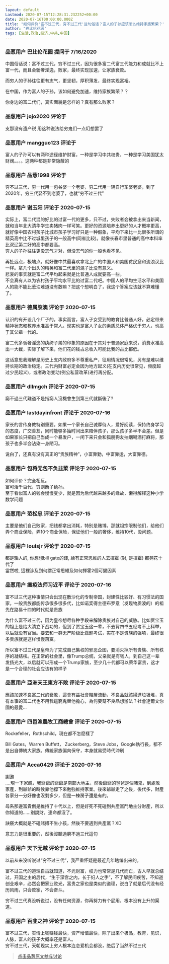 ```yaml
---
layout: default
Lastmod: 2020-07-15T12:28:31.232252+00:00
date: 2020-07-16T00:00:00.000Z
title: "如何评价'富不过三代，穷不过三代'这句俗话？富人的子孙应该怎么维持家族繁荣？"
author: "巴比伦花园"
tags: [生活,政治,经济,中共,中国]
---
```



### 品葱用户 **巴比伦花园** 提问于 7/16/2020
    
中国俗话说：富不过三代，穷不过三代，因为很多富二代富三代能力和成就比不上富一代，而且会骄奢淫逸，败家，最终实现加速，让家族衰败。  
  
而穷人的子孙往往更有志气，更坚韧，厚积薄发，最终实现富裕。  
  
在中国，作为富人的子孙，该如何避免加速，维持家族繁荣？？  
  
你身边的富二代们，真实面貌是怎样的？真有那么败家？
    
                

### 品葱用户 **jojo2020** 评论于 
        
支那没有遗产税 用这种说法给穷鬼们一点幻想罢了
        
                

### 品葱用户 **mangguo123** 评论于 
        
富人的子孙可以有两种途径维护财富，一种是学习中共权贵，一种是学习美国犹太财阀。。。。这两种都是非常隐蔽的
        
                

### 品葱用户 **品葱1998** 评论于 
        
穷不过三代，穷一代用一包谷娶一个老婆，穷二代用一辆自行车娶老婆，到了2020年，穷三代娶不到老婆了，也就“穷不过三代”
        
                

### 品葱用户 **谢玉阳** 评论于 2020-07-15
        
实际上，富二代混的好比的过富一代的更多，只不过，失败者会被拿出来当新闻，就和当年北大清华学生卖猪肉一样可笑。更好的资源培养出更好的人才概率更高，就好像中国农村孩子比城市孩子学习好只是一种假象，平均下来比一比很多所谓的精英高中比不过城里孩子的一般高中(同省比较)。就像长春市里普通的高中本科率比双辽第二好的高中都要高。  
穷人的子孙往往更没志气才对，但没志气的你一般也看不见。  
  
  
再扯远点，极端点。就好像中共最喜欢拿北上广的中国人和美国贫民窟和流浪汉比一样。拿几个出头的精英和富二代里的混子比没有意义。  
悲哀的事实就是富二代平均起来就是比普通人成就要高一些。  
不会真有人以为农村孩子平均水平比的过富二代吧。中国人的平均生活水平和美国人的能不能比葱油难道没有数嘛？把这个想明白了，我这个答案应该就不算难懂了。
        
                

### 品葱用户 **德属胶澳** 评论于 2020-07-15
        
认识的有开设几个厂子的。事实而言，富人子女受到的教育比普通人好，必定带来精神状态和教养水准高于常人。现实也是富人子女的素质总体严格优于穷人，也高于其父辈一代的。  
  
富二代多骄奢淫逸的纨绔子弟的印象的原因在于其对于普通家庭来说，消费水准高出一大截，实际了解下来，他们花的钱占总收入可能比我的占比都低。  
  
这话意思我理解是历史上支内政府多不尊重私产，征用情况很常见，另有是难以维持长期的政治稳定。三代内财富必定会因为地方起义(在支内历史很常见，频度超过少民起义)，或者政治变动(例公私营改革)进行再分配。
        
                

### 品葱用户 **dllmgch** 评论于 2020-07-15
        
窮不過三代難道不是指窮人沒機會生到第三代就斷後了?
        
                

### 品葱用户 **lastdayinfront** 评论于 2020-07-16
        
家长的言传身教特别重要。如果一个家长自己诚厚待人，爱好阅读，保持终身学习的态度，广交善友，同时能够多抽时间出来陪伴孩子，那么孩子多半不会差。但是如果家长只把自己当成一个暴发户，一闲下来只会和狐朋狗友抽烟喝酒打麻将，那孩子也多半会沾染一身陋习。  
  
说白了，还真有没有真正的“贵族精神”，小富靠勤，中富靠运，大富靠德。
        
                

### 品葱用户 **包将无包不负韭菜** 评论于 2020-07-15
        
如何评价？完全相反。  
富可活千百代，穷则断子绝孙。  
至于看似富人的钱会慢慢变少，就是因为后代越来越多的缘故，懒得解释这种小学数学问题
        
                

### 品葱用户 **范松忠** 评论于 2020-07-15
        
主要是他们自己败家，把钱都拿出消耗，特别是赌博。那就祖宗限制他们，给他们弄个商业保险，弄10个商业保险，保证他们一般的奢侈，维持10代，没问题。
        
                

### 品葱用户 **louisjr** 评论于 2020-07-15
        
都是騙人的, 你想想bill gate的錢, 給有正常思維的人去揮霍 (對, 是揮霍) 都夠花十代了  
當然啦, 這裡涉及到何謂正常思維及如何揮霍2個可變因素
        
                

### 品葱用户 **瘟疫法师习近平** 评论于 2020-07-16
        
富不过三代这种事情只会出现在散沙化的专制帝国，封建性比较好、有习惯法的国家，一般贵族都能传承很多很多代，比如诺奖得主德布罗意（发现物质波的）的祖先在路易十四的时代就是贵族  
  
为什么富不过三代，因为皇帝想尽各种手段来解除贵族对自己的威胁。比如贾宝玉的祖上是给大清立下战功的，但到了贾宝玉这一辈，不去背四书五经考不上科举，以后就没有官当。要去和一群无产阶级比做题考试，实在不是贵族的强项，最终很多贵族就是这样慢慢落寞。  
  
所以富不过三代是皇帝为了完成自己集权的邪恶企图，要消灭掉所有贵族、所有秩序的凝结核。在正常的社会里，像Trump总统，父亲就是有钱人，到自己这一辈发扬光大，以后就可以形成一个Trump家族，至少几十代都可以荣华富贵，这才是一个合理的社会应该有的样子
        
                

### 品葱用户 **亞洲天王東方不敗** 评论于 2020-07-15
        
應該加速不良富二代的衰敗，這會有益社會階層流動，不良品就該掃進垃圾堆，真有本事的富二代也不用我這窮鬼替他擔心，為何要幫不良品想辦法？社會達爾文你國的最愛...
        
                

### 品葱用户 **四邑漁農牧工商總會** 评论于 2020-07-15
        
Rockefeller，Rothschild，現在都不怎麼樣了  
  
Bill Gates，Warren Buffett， Zuckerberg，Steve Jobs，Google執行長，都不是出自傳統大家族。傳統家族偏向保守，本身就易受時代沖刷
        
                

### 品葱用户 **Acca0429** 评论于 2020-07-16
        
謝邀  
....現一下家醜，我爺爺的爺爺是南部大地主，然後爺爺的爸爸是個賭鬼，到處敗家產，到爺爺的時候靠他撐下來勉強維持家業。後來爺爺走了之後，後代多，財產各家分一分好像也沒剩多少，但是一棟房子還是有的。  
  
母系那邊富貴倒是維持了十代以上，但是好死不死碰到共產黨鬥地主分財產，所以你知道的......別說財，連命都沒了。  
  
訣竅大概就是不碰賭搏不生小孩，然後不要遇到共產黨？XD  
  
意志力是很重要的，然後沒聽過窮不過三代這句
        
                

### 品葱用户 **天下无贼** 评论于 2020-07-15
        
以前从来没听说过“穷不过三代”，我严重怀疑是最近几年瞎编出来的。  
  
富不过三代的道理自古就知道，不光财富，权力也常常是几代而亡，古人早就总结过，开国之主的后代，“生于深宫之内，长于妇人之手”，不了解民间疾苦，不知道创业艰辛，必然会把家业败光，富贵之家也是类似的道理，说白了就是后代没有经历风雨，只会败家，不会奋斗。  
  
穷不过三代真没听说过，没有任何资源，你再努力有个屁用，根本没有上升的渠道。
        
                

### 品葱用户 **百韭之神** 评论于 2020-07-15
        
富不过三代，实情上钱赚钱最快，资产增值最快，除了出来个极品，教育，见识，人脉，富人的孩子大概率还是富人。  
穷不过三代，天朝现实上穷人根本连恋爱机会都没，绝后了当然不过三代
        
                





> [点击品葱原文参与讨论](https://pincong.rocks/question/28531)

